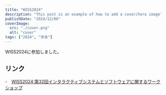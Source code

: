 ```yaml
---
title: "WISS2024"
description: "This post is an example of how to add a cover/hero image"
publishDate: "2024/12/06"
coverImage:
  src: "./cover.png"
  alt: "cover"
tags: ["2024", "学会"]
---
```


WISS2024に参加しました。

## リンク

-　[WISS2024:第32回インタラクティブシステムとソフトウェアに関するワークショップ](https://www.wiss.org/WISS2024/)